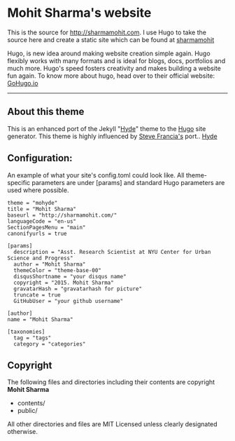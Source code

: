 Mohit Sharma's website
===================


This is the source for http://sharmamohit.com. I use Hugo to take the source here and create a static site which can be found at [sharmamohit](http://sharmamohit.com)

Hugo, is new idea around making website creation simple again. Hugo flexibly works with many formats and is ideal for blogs, docs, portfolios and much more. Hugo's speed fosters creativity and makes building a website fun again. To know more about hugo, head over to their official website: [GoHugo.io](https://gohugo.io)

----------

About this theme
-------------
This is an enhanced port of the Jekyll "[Hyde](https://github.com/poole/hyde)" theme to the [Hugo](http://gohugo.io/) site generator. 
This theme is highly influenced by [Steve Francia's](https://github.com/spf13) port.. [Hyde](https://github.com/spf13/hyde)

Configuration:
-------------
An example of what your site's config.toml could look like. All theme-specific parameters are under [params] and standard Hugo parameters are used where possible.

    theme = "mohyde"
    title = "Mohit Sharma"
    baseurl = "http://sharmamohit.com/"
    languageCode = "en-us"
    SectionPagesMenu = "main"
    canonifyurls = true

	[params]
	  description = "Asst. Research Scientist at NYU Center for Urban Science and Progress"
	  author = "Mohit Sharma"
	  themeColor = "theme-base-00"
	  disqusShortname = "your disqus name"
	  copyright = "2015. Mohit Sharma"
	  gravatarHash = "gravatarhash for picture"
	  truncate = true
	  GitHubUser = "your github username"

	[author]
	name = "Mohit Sharma"

	[taxonomies]
	  tag = "tags"
	  category = "categories" 


Copyright
-------------

The following files and directories including their contents are copyright **Mohit Sharma**

- contents/
- public/

All other directories and files are MIT Licensed unless clearly designated otherwise.

